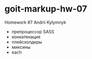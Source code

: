 # goit-markup-hw-07
<p>Homework #7 Andrii Kylymnyk</p>

<ul>
  <li>препроцессор SASS</li>
  <li>конкатенация</li>
  <li>плейсхолдеры</li>
  <li>миксины</li>
  <li>each</li>
</ul>
